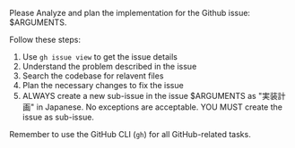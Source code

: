 Please Analyze and plan the implementation for the Github issue: $ARGUMENTS.

Follow these steps:

1. Use `gh issue view` to get the issue details
2. Understand the problem described in the issue
3. Search the codebase for relavent files
4. Plan the necessary changes to fix the issue
5. ALWAYS create a new sub-issue in the issue $ARGUMENTS as "実装計画" in Japanese. No exceptions are acceptable. YOU MUST create the issue as sub-issue.

Remember to use the GitHub CLI (`gh`) for all GitHub-related tasks.
